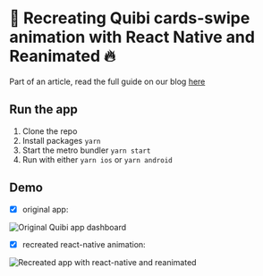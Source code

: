 # 📱 Recreating Quibi cards-swipe animation with React Native and Reanimated 🔥

Part of an article, read the full guide on our blog [here](https://thewidlarzgroup.com/reacreating-quibi's-cards-swipe-animation-with-react-native-and-reanimated/)

## Run the app

1. Clone the repo
2. Install packages `yarn`
3. Start the metro bundler `yarn start`
4. Run with either `yarn ios` or `yarn android`

## Demo

- [x] original app:

![Original Quibi app dashboard](./original.gif)

- [x] recreated react-native animation:

![Recreated app with react-native and reanimated](./final.gif)

